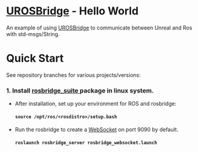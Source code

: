  
# [UROSBridge](https://github.com/robcog-iai/UROSBridge) - Hello World

An example of using [UROSBridge](https://github.com/robcog-iai/UROSBridge) to communicate between Unreal and Ros with std-msgs/String. 

# Quick Start

See repository branches for various projects/versions:

### 1. Install [rosbridge_suite ](http://wiki.ros.org/rosbridge_suite) package in linux system.
* After installation, set up your environment for ROS and rosbridge:

   #### ```source /opt/ros/<rosdistro>/setup.bash```
   
* Run the rosbridge to create a [WebSocket](https://www.websocket.org/) on port 9090 by default.

   #### ```roslaunch rosbridge_server rosbridge_websocket.launch```

